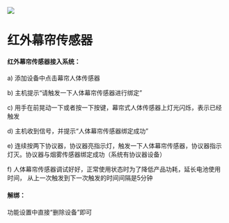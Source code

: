 ![](http://www.cspugoing.com/pcimg/help/CurtainSensor.png)

# 红外幕帘传感器

#### 红外幕帘传感器接入系统：

a) 添加设备中点击幕帘人体传感器

b) 主机提示“请触发一下人体幕帘传感器进行绑定”

c) 用手在前晃动一下或者按一下按键，幕帘式人体传感器上灯光闪烁，表示已经触发

d) 主机收到信号，并提示“人体幕帘传感器绑定成功”

e) 连续按两下协议器，协议器亮指示灯，触发一下人体幕帘传感器，协议器指示灯灭。协议器与烟雾传感器绑定成功（系统有协议器设备）

f) 人体幕帘传感器调试好好，正常使用状态时为了降低产品功耗，延长电池使用时间， 从上一次触发到下一次触发的时间间隔是5分钟



#### 解绑：

功能设置中直接“删除设备”即可
